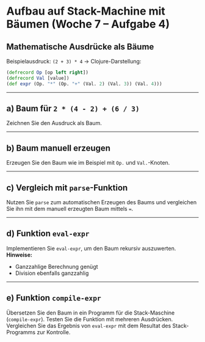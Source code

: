 # Aufbau auf Stack-Machine mit Bäumen (Woche 7 – Aufgabe 4)

## Mathematische Ausdrücke als Bäume

Beispielausdruck: `(2 + 3) * 4`
→ Clojure-Darstellung:

```clojure
(defrecord Op [op left right])
(defrecord Val [value])
(def expr (Op. "*" (Op. "+" (Val. 2) (Val. 3)) (Val. 4)))
```

---

## a) Baum für `2 * (4 - 2) + (6 / 3)`

Zeichnen Sie den Ausdruck als Baum.

---

## b) Baum manuell erzeugen

Erzeugen Sie den Baum wie im Beispiel mit `Op.` und `Val.`-Knoten.

---

## c) Vergleich mit `parse`-Funktion

Nutzen Sie `parse` zum automatischen Erzeugen des Baums und vergleichen Sie ihn mit dem manuell erzeugten Baum mittels `=`.

---

## d) Funktion `eval-expr`

Implementieren Sie `eval-expr`, um den Baum rekursiv auszuwerten.
**Hinweise:**

* Ganzzahlige Berechnung genügt
* Division ebenfalls ganzzahlig

---

## e) Funktion `compile-expr`

Übersetzen Sie den Baum in ein Programm für die Stack-Maschine (`compile-expr`).
Testen Sie die Funktion mit mehreren Ausdrücken.
Vergleichen Sie das Ergebnis von `eval-expr` mit dem Resultat des Stack-Programms zur Kontrolle.
